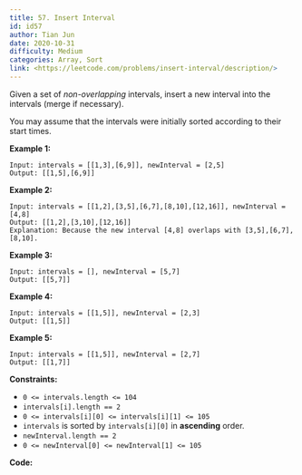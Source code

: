 ```yaml
---
title: 57. Insert Interval
id: id57
author: Tian Jun
date: 2020-10-31
difficulty: Medium
categories: Array, Sort
link: <https://leetcode.com/problems/insert-interval/description/>
---
```


Given a set of _non-overlapping_ intervals, insert a new interval into the
intervals (merge if necessary).

You may assume that the intervals were initially sorted according to their
start times.



**Example 1:**
            
	Input: intervals = [[1,3],[6,9]], newInterval = [2,5]    
	Output: [[1,5],[6,9]]    

**Example 2:**
            
	Input: intervals = [[1,2],[3,5],[6,7],[8,10],[12,16]], newInterval = [4,8]    
	Output: [[1,2],[3,10],[12,16]]    
	Explanation: Because the new interval [4,8] overlaps with [3,5],[6,7],[8,10].

**Example 3:**
            
	Input: intervals = [], newInterval = [5,7]    
	Output: [[5,7]]    

**Example 4:**
            
	Input: intervals = [[1,5]], newInterval = [2,3]    
	Output: [[1,5]]    

**Example 5:**
            
	Input: intervals = [[1,5]], newInterval = [2,7]    
	Output: [[1,7]]    



**Constraints:**

  * `0 <= intervals.length <= 104`
  * `intervals[i].length == 2`
  * `0 <= intervals[i][0] <= intervals[i][1] <= 105`
  * `intervals` is sorted by `intervals[i][0]` in **ascending**  order.
  * `newInterval.length == 2`
  * `0 <= newInterval[0] <= newInterval[1] <= 105`


**Code:**
